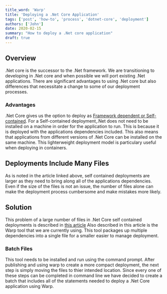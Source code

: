 ```yaml
---
title_word: 'Warp'
title: 'Deploying a .Net Core Application'
tags: ['post', 'how-to', 'process', 'dotnet-core', 'deployment']
authors: ['John']
date: 2020-02-15
summary: "How to deploy a .Net core application"
draft: true
---
```

## Overview
<!--TODO Is there stuff in the read me i did for the NDC sync that would be good in this doc? -->
.Net core is the successor to the .Net framework. We are transitioning to developing in .Net core and when possible we will port existing .Net applications. There are significant advantages to using .Net core but also differences that necessitate a change to some of our deployment processes.

### Advantages
.Net Core gives us the option to deploy as [Framework dependent or Self-contained](https://docs.microsoft.com/en-us/dotnet/core/deploying/index). For a Self-contained deployment,.Net does not need to be installed on a machine in order for the application to run. This is because it is deployed with the applications dependencies included. This also means that applications from different versions of .Net Core can be installed on the same machine. This lighterweight deployment model is particulary useful when deploying in containers.  

## Deployments Include Many Files
As is noted in the article linked above, self contained deployments are larger as they need to bring along all of the applications dependencies. Even if the size of the files is not an issue, the number of files alone can make the deployment process cumbersome and make mistakes more likely. 

## Solution
This problem of a large number of files in .Net Core self contained deployments is described in [this article](https://www.hanselman.com/blog/BrainstormingCreatingASmallSingleSelfcontainedExecutableOutOfANETCoreApplication.aspx) Also described in this article is the Warp tool that we are currently using. This tool packages up multiple dependencies into a single file for a smaller easier to manage deployment. 

### Batch Files
This tool needs to be installed and run using the command prompt. After publishing and using warp to create a more compact deployment, the next step is simply moving the files to thier intended location. Since every one of these steps can be completed in command line we have decided to create a batch that includes all of the statements needed to deploy a .Net Core application using Warp.
